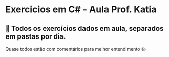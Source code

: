 # Exercicios em C# - Aula Prof. Katia

🤯 Todos os exercícios dados em aula, separados em pastas por dia.
--
Quase todos estão com comentários para melhor entendimento 👍

